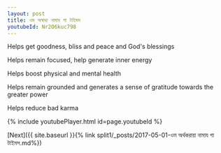 ```yaml
---
layout: post
title: ওম অস্বাথ্য নামায গা টাইমস
youtubeId: Nr2O6kuc798
---
```

 
 
Helps get goodness, bliss and peace and God's blessings
 
Helps remain focused, help generate inner energy 
 
Helps boost physical and mental health 
 
Helps remain grounded and generates a sense of gratitude towards the greater power 
 
Helps reduce bad karma
 
 
 
 


{% include youtubePlayer.html id=page.youtubeId %}
 
[Next]({{ site.baseurl }}{% link  split1/_posts/2017-05-01-ওম অর্থকরায়া নামায গা টাইমস.md%})
 
